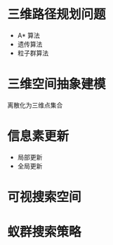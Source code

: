 # 三维路径规划问题

- A* 算法
- 遗传算法
- 粒子群算法

# 三维空间抽象建模

离散化为三维点集合

# 信息素更新

- 局部更新
- 全局更新

# 可视搜索空间

# 蚁群搜索策略
